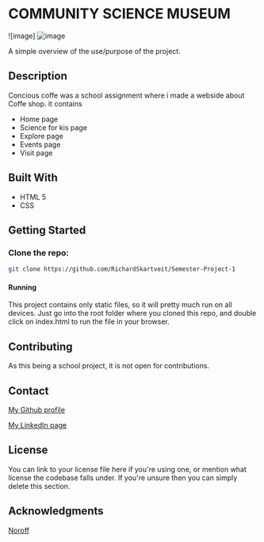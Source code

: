 # COMMUNITY SCIENCE MUSEUM

![image] ![image](https://github.com/RichardSkartveit/Semester-Project-1/assets/114581981/3e9fefab-d597-47f8-bbaa-3ccd8cf8ba10)


A simple overview of the use/purpose of the project.

## Description

Concious coffe was a school assignment where i made a webside about Coffe shop.
it contains

-  Home page
-  Science for kis page
-  Explore page
-  Events page
-  Visit page

## Built With
- HTML 5
- CSS

## Getting Started

### Clone the repo:

```bash
git clone https://github.com/RichardSkartveit/Semester-Project-1
```
#### Running

This project contains only static files, so it will pretty much run on all devices. Just go into the root folder where you cloned this repo, and double click on index.html to run the file in your browser.

## Contributing

As this being a school project, it is not open for contributions.

## Contact

[My Github profile](https://github.com/RichardSkartveit)

[My LinkedIn page](https://www.linkedin.com/in/richard-skartveit-86913b1ba/)

## License

You can link to your license file here if you're using one, or mention what license the codebase falls under. If you're unsure then you can simply delete this section.

## Acknowledgments

[Noroff](www.noroff.no)
